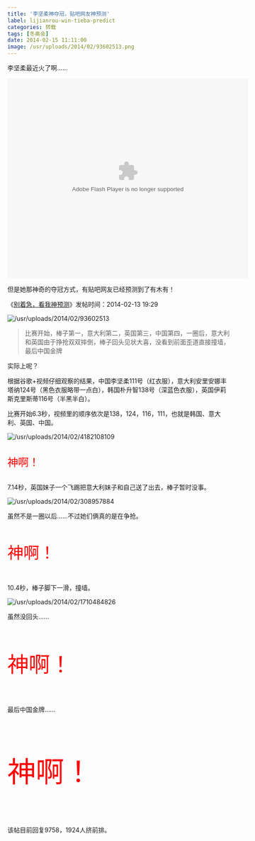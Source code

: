 ```yaml
---
title: '李坚柔神夺冠，贴吧网友神预测'
label: lijianrou-win-tieba-predict
categories: 转载
tags: [冬奥会]
date: 2014-02-15 11:11:00
image: /usr/uploads/2014/02/93602513.png
---
```

李坚柔最近火了啊……

<embed height="452" width="544" quality="high" allowfullscreen="true" type="application/x-shockwave-flash" src="http://static.hdslb.com/miniloader.swf" flashvars="aid=964603&page=1" pluginspage="http://www.adobe.com/shockwave/download/download.cgi?P1_Prod_Version=ShockwaveFlash"></embed>

但是她那神奇的夺冠方式，有贴吧网友已经预测到了有木有！

《[别着急，看我神预测](http://tieba.baidu.com/p/2865895607)》发帖时间：2014-02-13 19:29

![/usr/uploads/2014/02/93602513](/usr/uploads/2014/02/93602513.png)

<blockquote>
比赛开始，棒子第一，意大利第二，英国第三，中国第四，一圈后，意大利和英国由于挣抢双双摔倒，棒子回头见状大喜，没看到前面歪道直接撞墙，最后中国金牌
</blockquote>

实际上呢？

根据谷歌+视频仔细观察的结果，中国李坚柔111号（红衣服），意大利安里安娜丰塔纳124号（黑色衣服略带一点白），韩国朴升智138号（深蓝色衣服），英国伊莉斯克里斯蒂116号（半黑半白）。

比赛开始6.3秒，视频里的顺序依次是138，124，116，111，也就是韩国、意大利、英国、中国。

![/usr/uploads/2014/02/4182108109](/usr/uploads/2014/02/4182108109.png)

<p style="font-size:24px;color:red;padding:6px 0">神啊！</p>

7.14秒，英国妹子一个飞踢把意大利妹子和自己送了出去，棒子暂时没事。

![/usr/uploads/2014/02/308957884](/usr/uploads/2014/02/308957884.png)

虽然不是一圈以后……不过她们俩真的是在争抢。

<p style="font-size:36px;color:red;padding:9px 0">神啊！</p>

10.4秒，棒子脚下一滑，撞墙。

![/usr/uploads/2014/02/1710484826](/usr/uploads/2014/02/1710484826.png)

虽然没回头……

<p style="font-size:48px;color:red;padding:12px 0">神啊！</p>

最后中国金牌……

<p style="font-size:64px;color:red;padding:16px 0">神啊！</p>

该帖目前回复9758，1924人挤前排。
